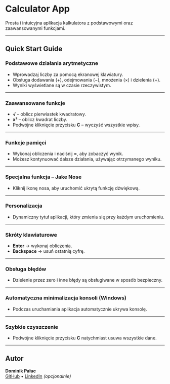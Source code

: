 # Calculator App  
Prosta i intuicyjna aplikacja kalkulatora z podstawowymi oraz zaawansowanymi funkcjami.

---

## Quick Start Guide

### Podstawowe działania arytmetyczne
- Wprowadzaj liczby za pomocą ekranowej klawiatury.
- Obsługa dodawania (+), odejmowania (−), mnożenia (×) i dzielenia (÷).
- Wyniki wyświetlane są w czasie rzeczywistym.

---

### Zaawansowane funkcje
- **√** – oblicz pierwiastek kwadratowy.
- **x²** – oblicz kwadrat liczby.
- Podwójne kliknięcie przycisku **C** – wyczyść wszystkie wpisy.

---

### Funkcje pamięci
- Wykonaj obliczenia i naciśnij **=**, aby zobaczyć wynik.
- Możesz kontynuować dalsze działania, używając otrzymanego wyniku.

---

### Specjalna funkcja – Jake Nose
- Kliknij ikonę nosa, aby uruchomić ukrytą funkcję dźwiękową.

---

### Personalizacja
- Dynamiczny tytuł aplikacji, który zmienia się przy każdym uruchomieniu.

---

### Skróty klawiaturowe
- **Enter** → wykonaj obliczenia.
- **Backspace** → usuń ostatnią cyfrę.

---

### Obsługa błędów
- Dzielenie przez zero i inne błędy są obsługiwane w sposób bezpieczny.

---

### Automatyczna minimalizacja konsoli (Windows)
- Podczas uruchamiania aplikacja automatycznie ukrywa konsolę.

---

### Szybkie czyszczenie
- Podwójne kliknięcie przycisku **C** natychmiast usuwa wszystkie dane.

---

## Autor
**Dominik Pałac**  
[GitHub](https://github.com/) • [LinkedIn](https://linkedin.com/) *(opcjonalnie)*
